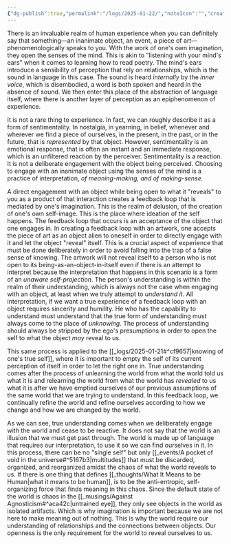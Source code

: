 ```yaml
---
{"dg-publish":true,"permalink":"/logs/2025-01-22/","noteIcon":"","created":"2025-01-22"}
---
```


There is an invaluable realm of human experience when you can definitely say that something—an inanimate object, an event, a piece of art—phenomenologically speaks to you. With the work of one's own imagination, they open the senses of the mind. This is akin to "listening with your mind's ears" when it comes to learning how to read poetry. The mind's ears introduce a sensibility of perception that rely on relationships, which is the sound in language in this case. The sound is heard _internally_ by the _inner voice_, which is disembodied, a word is both spoken and heard in the absence of sound. We then enter this place of the abstraction of language itself, where there is another layer of perception as an epiphenomenon of experience.

It is not a rare thing to experience. In fact, we can roughly describe it as a form of sentimentality. In nostalgia, in yearning, in belief, whenever and wherever we find a piece of ourselves, in the present, in the past, or in the future, that is *represented* by that object. However, sentimentality is an emotional response, that is often an instant and an immediate response, which is an unfiltered reaction by the perceiver. Sentimentality is a reaction. It is not a deliberate engagement with the object being perceived. Choosing to engage with an inanimate object using the senses of the mind is a practice of interpretation, *of meaning-making, and of making-sense.*

A direct engagement with an object while being open to what it "reveals" to you as a product of that interaction creates a feedback loop that is mediated by one's imagination. This is the realm of delusion, of the creation of one's own self-image. This is the place where ideation of the self happens. The feedback loop that occurs is an acceptance of the object that one engages in. In creating a feedback loop with an artwork, one accepts the piece of art as an object alien to oneself in order to directly engage with it and let the object "reveal" itself. This is a crucial aspect of experience that must be done deliberately in order to avoid falling into the trap of a false sense of knowing. The artwork will not reveal itself to a person who is not open to its being-as-an-object-in-itself even if there is an attempt to interpret because the interpretation that happens in this scenario is a form of an *unaware self-projection*. The person's understanding is within the realm of their understanding, which is always not the case when engaging with an object, at least when we truly attempt to *understand it*. All interpretation, if we want a true experience of a feedback loop with an object requires sincerity and humility. He who has the capability to understand must understand that the true form of understanding must always come to the place of *unknowing.* The process of understanding should always be stripped by the ego's presumptions in order to open the self to what the object *may* reveal to us.

This same process is applied to the [[_logs/2025-01-21#^cf9657\|knowing of one's true self]], where it is important to empty the self of its current perception of itself in order to let the right one in. True understanding comes after the process of unlearning the world from what the world told us what it is and relearning the world from what the world has *revealed* to us what it is after we have emptied ourselves of our previous assumptions of the same world that we are trying to understand. In this feedback loop, we continually refine the world and refine ourselves according to how we change and how we are changed by the world. 

As we can see, true understanding comes when we deliberately engage with the world and cease to be reactive. It does not say that the world is an illusion that we must get past through. The world is made up of language that requires our interpretation, to use it so we can find ourselves in it. In this process, there can be no "single self" but only [[_events/A pocket of void in the universe#^5167b3\|multitudes]] that must be discarded, organized, and reorganized amidst the chaos of what the world reveals to us. If there is one thing that defines [[_thoughts/What It Means to be Human\|what it means to be human]], is to be the anti-entropic, self-organizing force that finds meaning in this chaos. Since the default state of the world is chaos in the [[_musings/Against Agnosticism#^aca42c\|untrained eye]], they only see objects in the world as isolated artifacts. Which is why imagination is important because we are not here to make meaning out of nothing. This is why the world require our understanding of relationships and the connections between objects. Our openness is the only requirement for the world to reveal ourselves to us.